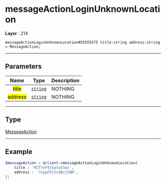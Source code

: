 # messageActionLoginUnknownLocation

**Layer** : 214

```tl
messageActionLoginUnknownLocation#555555f5 title:string address:string = MessageAction;
```

---

## Parameters

| Name | Type | Description |
| :---: | :---: | :--- |
| <mark>title</mark> | [`string`](type/string) | NOTHING |
| <mark>address</mark> | [`string`](type/string) | NOTHING |

---

## Type

[MessageAction](type/MessageAction)

---

## Example

```php
$messageAction = $client->messageActionLoginUnknownLocation(
	title : 'MZT7eF9jGatw1nqx',
	address : 'l5ypFh13sdBzjXQM',
);
```